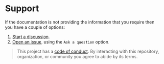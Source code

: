 # Support

If the documentation is not providing the information that you require then you have a couple of options:

1. [Start a discussion](https://github.com/GitToolbox/git-hook-multiplexer/discussions).
1. [Open an issue](https://github.com/GitToolbox/git-hook-multiplexer/issues), using the `Ask a question` option.

> This project has a [code of conduct](CODE_OF_CONDUCT.md). By interacting with this repository, organization, or community you agree to abide by its terms.
